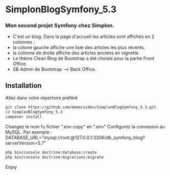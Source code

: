 # SimplonBlogSymfony_5.3

### Mon second projet Symfony chez Simplon.
- C'est un blog. Dans la page d'accueil les articles sont affichés en 2 colonnes : 
- la colone gauche affiche une liste des articles les plus récents, 
- la colonne de droite affiche des articles anciens en vignette.
- Le thème Clean Blog de Bootstrap a été choisie pour la partie Front Office.
- SB Admin de Bootstrap --> Back Office.

## Installation

Allez dans votre répertoire préféré

```bash
git clone https://github.com/democvidev/SimplonBlogSymfony_5.3.git
cd SimplonBlogSymfony_5.3
composer install
```
Changez le nom fu fichier ".env copy" en ".env"
Configurez la connexion au MySQL. Par exemple : 
DATABASE_URL="mysql://root:@127.0.0.1:3306/db_symfony_blog?serverVersion=5.7"

```bash
php bin/console doctrine:database:create
php bin/console doctrine:migrations:migrate
```
Enjoy
